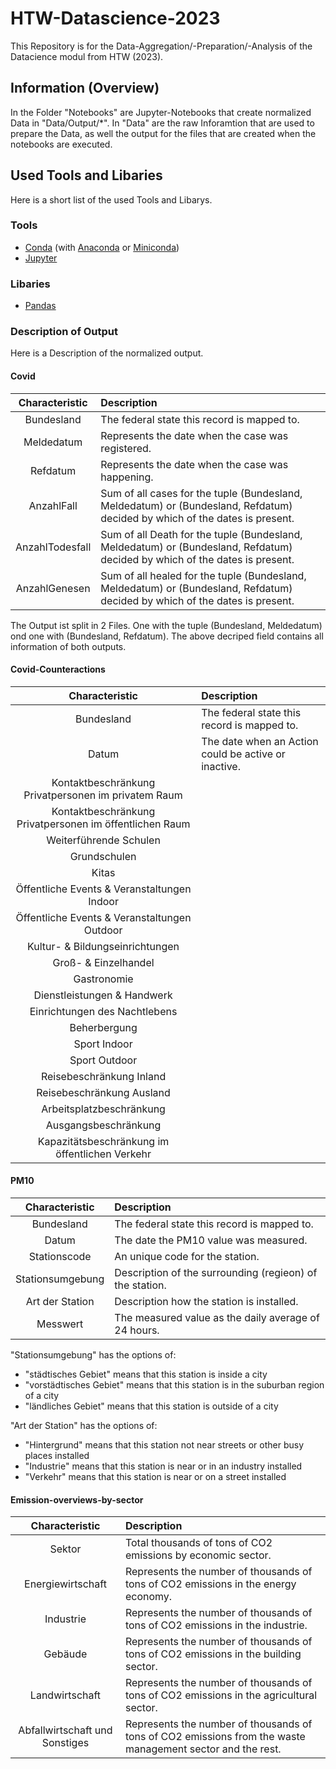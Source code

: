 # HTW-Datascience-2023

This Repository is for the Data-Aggregation/-Preparation/-Analysis of the Datacience modul from HTW (2023).

## Information (Overview)

In the Folder "Notebooks" are Jupyter-Notebooks that create normalized Data in "Data/Output/*".
In "Data" are the raw Inforamtion that are used to prepare the Data, as well the output for the files that are created when the notebooks are executed.

## Used Tools and Libaries

Here is a short list of the used Tools and Libarys.

### Tools

- [Conda](https://docs.conda.io/projects/conda/en/stable/) (with [Anaconda](https://www.anaconda.com/) or [Miniconda](https://docs.conda.io/en/latest/miniconda.html))
- [Jupyter](https://docs.jupyter.org/en/latest/start/index.html)

### Libaries

- [Pandas](https://pandas.pydata.org/getting_started.html)

### Description of Output

Here is a Description of the normalized output.

#### Covid

| Characteristic    | Description                                                                                                                   |
|:-----------------:|:----------------------------------------------------------------------------------------------------------------------------- |
| Bundesland        | The federal state this record is mapped to.                                                                                   |
| Meldedatum        | Represents the date when the case was registered.                                                                             |
| Refdatum          | Represents the date when the case was happening.                                                                              |
| AnzahlFall        | Sum of all cases for the tuple (Bundesland, Meldedatum) or (Bundesland, Refdatum) decided by which of the dates is present.   |
| AnzahlTodesfall   | Sum of all Death for the tuple (Bundesland, Meldedatum) or (Bundesland, Refdatum) decided by which of the dates is present.   |
| AnzahlGenesen     | Sum of all healed for the tuple (Bundesland, Meldedatum) or (Bundesland, Refdatum) decided by which of the dates is present.  |

The Output ist split in 2 Files. One with the tuple (Bundesland, Meldedatum) ond one with (Bundesland, Refdatum). The above decriped field contains all information of both outputs.

#### Covid-Counteractions

| Characteristic                                            | Description                                           |
|:---------------------------------------------------------:|:----------------------------------------------------- |
| Bundesland                                                | The federal state this record is mapped to.           |
| Datum                                                     | The date when an Action could be active or inactive.  |
| Kontaktbeschränkung Privatpersonen im privatem Raum       |
| Kontaktbeschränkung Privatpersonen im öffentlichen Raum   |
| Weiterführende Schulen                                    |
| Grundschulen                                              |
| Kitas                                                     |
| Öffentliche Events & Veranstaltungen Indoor               |
| Öffentliche Events & Veranstaltungen Outdoor              |
| Kultur- & Bildungseinrichtungen                           |
| Groß- & Einzelhandel                                      |
| Gastronomie                                               |
| Dienstleistungen & Handwerk                               |
| Einrichtungen des Nachtlebens                             |
| Beherbergung                                              |
| Sport Indoor                                              |
| Sport Outdoor                                             |
| Reisebeschränkung Inland                                  |
| Reisebeschränkung Ausland                                 |
| Arbeitsplatzbeschränkung                                  |
| Ausgangsbeschränkung                                      |
| Kapazitätsbeschränkung im öffentlichen Verkehr            |

#### PM10

| Characteristic    | Description                                               |
|:-----------------:|:--------------------------------------------------------- |
| Bundesland        | The federal state this record is mapped to.               |
| Datum             | The date the PM10 value was measured.                     |
| Stationscode      | An unique code for the station.                           |
| Stationsumgebung  | Description of the surrounding (regieon) of the station.  |
| Art der Station   | Description how the station is installed.                 |
| Messwert          | The measured value as the daily average of 24 hours.      |

"Stationsumgebung" has the options of:

- "städtisches Gebiet" means that this station is inside a city
- "vorstädtisches Gebiet" means that this station is in the suburban region of a city
- "ländliches Gebiet" means that this station is outside of a city

"Art der Station" has the options of:

- "Hintergrund" means that this station not near streets or other busy places installed
- "Industrie" means that this station is near or in an industry installed
- "Verkehr" means that this station is near or on a street installed

#### Emission-overviews-by-sector

| Characteristic    | Description                                                                                                                   |
|:-----------------:|:----------------------------------------------------------------------------------------------------------------------------- |
| Sektor            | Total thousands of tons of CO2 emissions by economic sector.                                                                  |
| Energiewirtschaft | Represents the number of thousands of tons of CO2 emissions in the energy economy.                                            |                   
| Industrie         | Represents the number of thousands of tons of CO2 emissions in the industrie.                                                 | 
| Gebäude           | Represents the number of thousands of tons of CO2 emissions in the building sector.                                           |
| Landwirtschaft    | Represents the number of thousands of tons of CO2 emissions in the agricultural sector.                                       |
| Abfallwirtschaft und Sonstiges | Represents the number of thousands of tons of CO2 emissions from the waste management sector and the rest.       |

